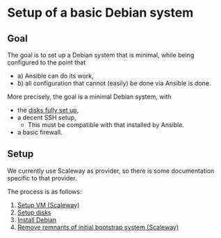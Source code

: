 # Setup of a basic Debian system

## Goal

The goal is to set up a Debian system that is minimal, while being configured
to the point that

* a) Ansible can do its work,
* b) all configuration that cannot (easily) be done via Ansible is done.

More precisely, the goal is a minimal Debian system, with

* the [disks fully set up](/doc/disks.md),
* a decent SSH setup,
    - This must be compatible with that installed by Ansible.
* a basic firewall.


## Setup

We currently use Scaleway as provider, so there is some documentation specific
to that provider.

The process is as follows:

1. [Setup VM (Scaleway)](/doc/setup/vm-scaleway.md)
2. [Setup disks](/doc/disks.md)
3. [Install Debian](/doc/setup/debian.md)
4. [Remove remnants of initial bootstrap system (Scaleway)](/doc/setup/vm-scaleway/remove-boostrap-volume.md)
